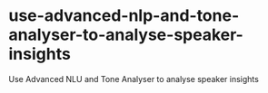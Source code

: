 # use-advanced-nlp-and-tone-analyser-to-analyse-speaker-insights
Use Advanced NLU and Tone Analyser to analyse speaker insights
